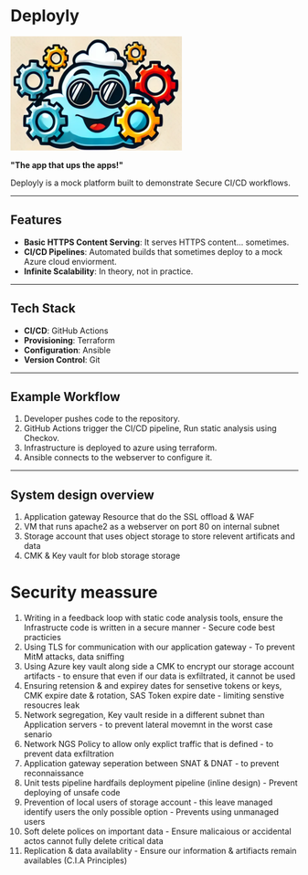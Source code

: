 # Deployly

<img src="./assets/logo.png" alt="Deployly" width="300" height="200">

**"The app that ups the apps!"**

Deployly is a mock platform built to demonstrate Secure CI/CD workflows.

---

## Features

- **Basic HTTPS Content Serving**: It serves HTTPS content... sometimes.
- **CI/CD Pipelines**: Automated builds that sometimes deploy to a mock Azure cloud enviorment.
- **Infinite Scalability**: In theory, not in practice.

---

## Tech Stack

- **CI/CD**: GitHub Actions
- **Provisioning**: Terraform
- **Configuration**: Ansible
- **Version Control**: Git

---

## Example Workflow

1. Developer pushes code to the repository.
2. GitHub Actions trigger the CI/CD pipeline, Run static analysis using Checkov.
3. Infrastructure is deployed to azure using terraform.
4. Ansible connects to the webserver to configure it.

---

## System design overview

1. Application gateway Resource that do the SSL offload & WAF
2. VM that runs apache2 as a webserver on port 80 on internal subnet
3. Storage account that uses object storage to store relevent artificats and data
4. CMK & Key vault for blob storage storage

# Security meassure
1.  Writing in a feedback loop with static code analysis tools, ensure the Infrastructe code is written in a secure manner - Secure code best practicies
2.  Using TLS for communication with our application gateway - To prevent MitM attacks, data sniffing
3.  Using Azure key vault along side a CMK to encrypt our storage account artifacts - to ensure that even if our data is exfiltrated, it cannot be used
4.  Ensuring retension & and expirey dates for sensetive tokens or keys, CMK expire date & rotation, SAS Token expire date - limiting senstive resoucres leak
5.  Network segregation, Key vault reside in a different subnet than Application servers - to prevent lateral movemnt in the worst case senario
6.  Network NGS Policy to allow only explict traffic that is defined - to prevent data exfiltration 
7.  Application gateway seperation between SNAT & DNAT - to prevent reconnaissance
8.  Unit tests pipeline hardfails deployment pipeline (inline design) - Prevent deploying of unsafe code
9.  Prevention of local users of storage account - this leave managed identify users the only possible option - Prevents using unmanaged users
10. Soft delete polices on important data - Ensure malicaious or accidental actos cannot fully delete critical data
11. Replication & data availablity - Ensure our information & artifiacts remain availables (C.I.A Principles)

